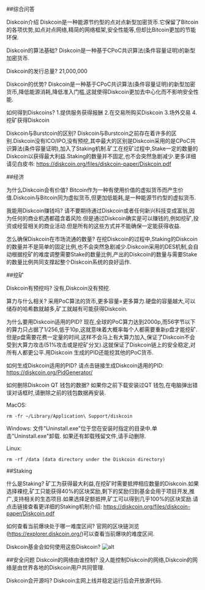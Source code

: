 ##综合问答

Diskcoin介绍
Diskcoin是一种能源节约型的点对点新型加密货币.它保留了Bitcoin的各项优势,如点对点网络,精简的网络框架,安全性能等,但却比Bitcoin更加的节能环保.

Diskcoin的算法基础?
Diskcoin是一种基于CPoC共识算法(条件容量证明)的新型加密货币.

Diskcoin的发行总量?
21,000,000

Diskcoin的优势?
Diskcoin是一种基于CPoC共识算法(条件容量证明)的新型加密货币,降低能源消耗,降低准入门槛,这就使得Diskcoin更加去中心化而不影响安全性能.

如何得到Diskcoins?
1.提供服务获得报酬
2.在交易所购买Diskcoin
3.场外交易
4.挖矿获得Diskcoin

Diskcoin与Burstcoin的区别?
Diskcoin与Burstcoin之前存在着许多的区别.Diskcoin没有ICO/IPO,没有预挖,其中最大的区别是Diskcoin采用的是CPoC共识算法(条件容量证明),加入了Staking机制.矿工在挖矿过程中,Stake一定的数量的Diskcoin以获得最大利益.Staking的数量并不固定,也不会突然急剧减少.更多详细请见白皮书: https://diskcoin.org/files/diskcoin-paper/Diskcoin.pdf  

##经济

为什么Diskcoin会有价值?
Bitcoin作为一种有使用价值的虚拟货币而产生价值.Diskcoin与Bitcoin同为虚拟货币,但更加低能耗,是一种能源节约型的虚拟货币.

我能用Diskcoin赚钱吗?
请不要期待通过Diskcoin或者任何新兴科技变成富翁,因为任何的商业机遇都蕴含着风险.但是通过Diskcoin确实是可以赚钱的,例如挖矿,投资或经营相关的商业活动.但是所有的这些方式并不能确保一定能获得收益.

怎么确保Diskcoin在市场流通的数量?
在挖Diskcoin的过程中,Staking的Diskcoin的数量并不是简单的固定比例,也不会突然急剧减少.Diskcoin采用的DES机制,会自动根据挖矿的难度调整需要Stake的数量比例,产出的Diskcoin的数量与需要Stake的数量比例共同支撑起整个Diskcoin系统的良好运作.

##挖矿

Diskcoin有预挖吗?
没有,Diskcoin没有预挖.

算力与什么相关?
采用PoC算法的货币,更多容量=更多算力.硬盘的容量越大,可以储存的哈希数就越多,矿工就越有可能获得Diskcoin.

为什么要用Diskcoin适用的PID?
现在,全球的PoC算力达到2000p,而56字节以下的算力只占据了1/256,低于10p,这就意味着大概率每个人都需要重新p盘才能挖矿.但是p盘需要花费一定量的时间,这样不会马上有大算力加入,保证了Diskcoin不会受到大算力攻击(51%攻击或是挖矿分叉).这就保证了Diskcoin链上的安全稳定,对所有人都更公平.用Diskcoin 生成的PID还能挖其他的PoC货币.

如何生成Diskcoin适用的PID?
请点击链接生成Diskcoin适用的PID: https://diskcoin.org/PidGenerator/

如何删除Diskcoin QT 钱包的数据?
如果你之前下载安装过QT 钱包,在电脑弹出错误对话框时,请删除之前的钱包数据再安装.

MacOS:
```
rm -fr ~/Library/Application\ Support/diskcoin
```

Windows:
文件"Uninstall.exe"位于您在安装时指定的目录中.单击"Uninstall.exe"卸载. 如果还有卸载残留文件,请手动删除.

Linux: 
```
rm -rf /data (data directory under the Diskcoin directory)
```

##Staking

什么是Staking?
矿工为获得最大利益,在挖矿时需要抵押相应数量的Diskcoin.如果选择裸挖,矿工只能获得40%的区块奖励,剩下的奖励归到基金会用于项目开发,推广,支持相关的生态项目.如果选择足额抵押,矿工可以得到几乎100%的区块奖励.请点击链接查看更详细的Staking机制介绍: https://diskcoin.org/files/diskcoin-paper/Diskcoin.pdf

如何查看当前爆块处于哪一难度区间?
官网的区块链浏览(https://explorer.diskcoin.org/)可以查看当前爆块的难度区间.

Diskcoin基金会如何使用这些Diskcoin?
![alt](image/基金会.png)

##安全问题
Diskcoin的网络由谁控制?
没人能控制Diskcoin的网络,Diskcoin的网络是由世界各地的Diskcoin用户共同管理.

Diskcoin会开源吗?
Diskcoin主网上线并稳定运行后会开放源代码.
